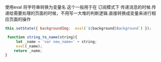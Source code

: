 使用eval 将字符串转换为变量名 
这个一般用于在 订阅模式下 传递消息的时候.传递给需要处理的页面的时候，不用写一大堆的判断逻辑.直接转换成变量来进行相应页面的操作

```js
this.setState({ backgroundImg:  eval(`${background}Background`) });
```

```js
 function string_to_name(string){
	 let _name = 'var new_name=' + string;
	 eval(_name);
	return _name;
}
```
<!--stackedit_data:
eyJoaXN0b3J5IjpbNzI1Nzk2MTMsLTE3NzA5NTA5ODcsLTEyNz
g0Mzg4MTddfQ==
-->